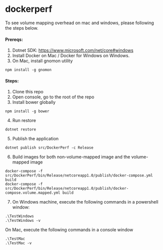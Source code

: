 # dockerperf

To see volume mapping overhead on mac and windows, please following the steps below.

#### Prereqs:
1. Dotnet SDK: https://www.microsoft.com/net/core#windows
2. Install Docker on Mac / Docker for Windows on Windows.
3. On Mac, install gnomon utility

  ```
  npm install -g gnomon
  ```

#### Steps:

1. Clone this repo
2. Open console, go to the root of the repo
3. Install bower globally

  ```
  npm install -g bower
  ```
4. Run restore

  ```
  dotnet restore
  ```
5. Publish the application

  ```
  dotnet publish src/DockerPerf -c Release
  ```
6. Build images for both non-volume-mapped image and the volume-mapped image

  ```
  docker-compose -f src/DockerPerf/bin/Release/netcoreapp1.0/publish/docker-compose.yml build
  docker-compose -f src/DockerPerf/bin/Release/netcoreapp1.0/publish/docker-compose.volume.mapped.yml build
  ```

7. On Windows machine, execute the following commands in a powershell window:

  ```
  .\TestWindows
  .\TestWindows -v
  ```
  On Mac, execute the following commands in a console window

  ```
  .\TestMac
  .\TestMac -v
  ```